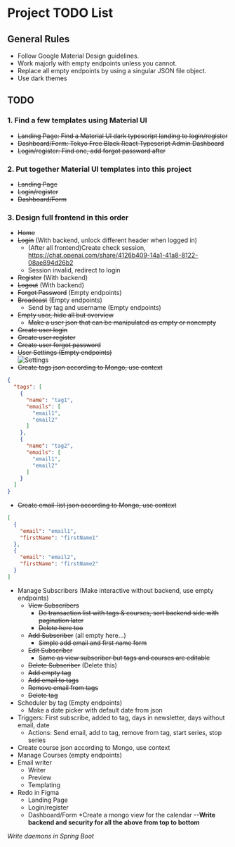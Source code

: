 # Project TODO List

## General Rules
- Follow Google Material Design guidelines.
- Work majorly with empty endpoints unless you cannot.
- Replace all empty endpoints by using a singular JSON file object.
- Use dark themes

## TODO

### 1. Find a few templates using Material UI
- <s>Landing Page: Find a Material UI dark typescript landing to login/register</s>
- <s>Dashboard/Form: Tokyo Free Black React Typescript Admin Dashboard</s>
- <s>Login/register: Find one, add forgot password after</s>

### 2. Put together Material UI templates into this project
- <s>Landing Page</s>
- <s>Login/register</s>
- <s>Dashboard/Form</s>

### 3. Design full frontend in this order
- <s>Home</s>
- <s>Login</s> (With backend, unlock different header when logged in)
  - (After all frontend)Create check session, https://chat.openai.com/share/4126b409-14a1-41a8-8122-08ae894d26b2
  - Session invalid, redirect to login
- <s>Register</s> (With backend)
- <s>Logout</s> (With backend)
- <s>Forgot Password</s> (Empty endpoints)
- <s>Broadcast</s> (Empty endpoints)
  - Send by tag and username (Empty endpoints)
- <s>Empty user, hide all but overview</s>
  - <s>Make a user json that can be manipulated as empty or nonempty</s>
- <s>Create user login</s>
- <s>Create user register</s>
- <s>Create user forgot password</s>
- <s>User Settings (Empty endpoints)</s><br>
  ![Settings](https://i.imgur.com/7pQwyuk.png)
- <s>Create tags json according to Mongo, use context</s>
```JSON
{
  "tags": [
    {
      "name": "tag1",
      "emails": [
        "email1",
        "email2"
      ]
    },
    {
      "name": "tag2",
      "emails": [
        "email1",
        "email2"
      ]
    }
  ]
}
```
- <s>Create email-list json according to Mongo, use context</s>
```JSON
[
  {
    "email": "email1",
    "firstName": "firstName1"
  },
  {
    "email": "email2",
    "firstName": "firstName2"
  }
]
```
- Manage Subscribers (Make interactive without backend, use empty endpoints)
  - <s>View Subscribers</s>
    - <s>Do transaction list with tags & courses, sort backend side with pagination later</s>
    - <s>Delete here too</s>
  - <s>Add Subscriber</s> (all empty here...)
    - <s>Simple add email and first name form</s>
  - <s>Edit Subscriber</s>
    - <s>Same as view subscriber but tags and courses are editable</s>
  - <s>Delete Subscriber</s> (Delete this)
  - <s>Add empty tag</s>
  - <s>Add email to tags</s>
  - <s>Remove email from tags</s>
  - <s>Delete tag</s>
- Scheduler by tag (Empty endpoints)
  - Make a date picker with default date from json
- Triggers: First subscribe, added to tag, days in newsletter, days without email, date
  - Actions: Send email, add to tag, remove from tag, start series, stop series
- Create course json according to Mongo, use context
- Manage Courses (empty endpoints)
- Email writer
  - Writer
  - Preview
  - Templating
- Redo in Figma
  - Landing Page
  - Login/register
  - Dashboard/Form
*Create a mongo view for the calendar
**--Write backend and security for all the above from top to bottom**

*Write daemons in Spring Boot*
